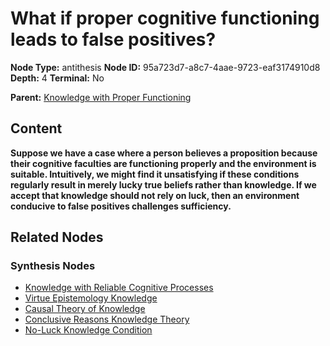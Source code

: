 # What if proper cognitive functioning leads to false positives?

**Node Type:** antithesis
**Node ID:** 95a723d7-a8c7-4aae-9723-eaf3174910d8
**Depth:** 4
**Terminal:** No

**Parent:** [Knowledge with Proper Functioning](knowledge-with-proper-functioning-synthesis-c0d84f54-4d9d-4583-bfe0-5bcecbb15051.md)

## Content

**Suppose we have a case where a person believes a proposition because their cognitive faculties are functioning properly and the environment is suitable. Intuitively, we might find it unsatisfying if these conditions regularly result in merely lucky true beliefs rather than knowledge. If we accept that knowledge should not rely on luck, then an environment conducive to false positives challenges sufficiency.**

## Related Nodes

### Synthesis Nodes

- [Knowledge with Reliable Cognitive Processes](knowledge-with-reliable-cognitive-processes-synthesis-fa314ef8-dbc2-4e66-9f89-a222736772c0.md)
- [Virtue Epistemology Knowledge](virtue-epistemology-knowledge-synthesis-c6430231-a426-4fb0-903f-641667e31eac.md)
- [Causal Theory of Knowledge](causal-theory-of-knowledge-synthesis-3cc8a2d4-2d24-4ec2-aaad-72a0bccec28d.md)
- [Conclusive Reasons Knowledge Theory](conclusive-reasons-knowledge-theory-synthesis-a9557966-3dac-4c55-9c4e-b3e82b584843.md)
- [No-Luck Knowledge Condition](no-luck-knowledge-condition-synthesis-f0d18d47-5035-42ab-929e-73a219d182fb.md)
